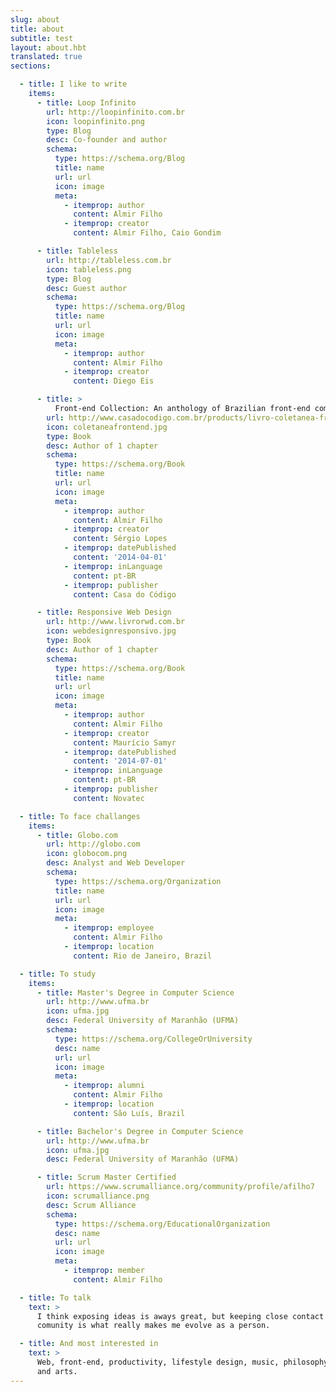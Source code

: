```yaml
---
slug: about
title: about
subtitle: test
layout: about.hbt
translated: true
sections:

  - title: I like to write
    items:
      - title: Loop Infinito
        url: http://loopinfinito.com.br
        icon: loopinfinito.png
        type: Blog
        desc: Co-founder and author
        schema:
          type: https://schema.org/Blog
          title: name
          url: url
          icon: image
          meta:
            - itemprop: author
              content: Almir Filho
            - itemprop: creator
              content: Almir Filho, Caio Gondim

      - title: Tableless
        url: http://tableless.com.br
        icon: tableless.png
        type: Blog
        desc: Guest author
        schema:
          type: https://schema.org/Blog
          title: name
          url: url
          icon: image
          meta:
            - itemprop: author
              content: Almir Filho
            - itemprop: creator
              content: Diego Eis

      - title: >
          Front-end Collection: An anthology of Brazilian front-end community
        url: http://www.casadocodigo.com.br/products/livro-coletanea-front-end
        icon: coletaneafrontend.jpg
        type: Book
        desc: Author of 1 chapter
        schema:
          type: https://schema.org/Book
          title: name
          url: url
          icon: image
          meta:
            - itemprop: author
              content: Almir Filho
            - itemprop: creator
              content: Sérgio Lopes
            - itemprop: datePublished
              content: '2014-04-01'
            - itemprop: inLanguage
              content: pt-BR
            - itemprop: publisher
              content: Casa do Código

      - title: Responsive Web Design
        url: http://www.livrorwd.com.br
        icon: webdesignresponsivo.jpg
        type: Book
        desc: Author of 1 chapter
        schema:
          type: https://schema.org/Book
          title: name
          url: url
          icon: image
          meta:
            - itemprop: author
              content: Almir Filho
            - itemprop: creator
              content: Maurício Samyr
            - itemprop: datePublished
              content: '2014-07-01'
            - itemprop: inLanguage
              content: pt-BR
            - itemprop: publisher
              content: Novatec

  - title: To face challanges
    items:
      - title: Globo.com
        url: http://globo.com
        icon: globocom.png
        desc: Analyst and Web Developer
        schema:
          type: https://schema.org/Organization
          title: name
          url: url
          icon: image
          meta:
            - itemprop: employee
              content: Almir Filho
            - itemprop: location
              content: Rio de Janeiro, Brazil

  - title: To study
    items:
      - title: Master's Degree in Computer Science
        url: http://www.ufma.br
        icon: ufma.jpg
        desc: Federal University of Maranhão (UFMA)
        schema:
          type: https://schema.org/CollegeOrUniversity
          desc: name
          url: url
          icon: image
          meta:
            - itemprop: alumni
              content: Almir Filho
            - itemprop: location
              content: São Luís, Brazil

      - title: Bachelor's Degree in Computer Science
        url: http://www.ufma.br
        icon: ufma.jpg
        desc: Federal University of Maranhão (UFMA)

      - title: Scrum Master Certified
        url: https://www.scrumalliance.org/community/profile/afilho7
        icon: scrumalliance.png
        desc: Scrum Alliance
        schema:
          type: https://schema.org/EducationalOrganization
          desc: name
          url: url
          icon: image
          meta:
            - itemprop: member
              content: Almir Filho

  - title: To talk
    text: >
      I think exposing ideas is aways great, but keeping close contact with the
      comunity is what really makes me evolve as a person.

  - title: And most interested in
    text: >
      Web, front-end, productivity, lifestyle design, music, philosophy, science
      and arts.
---
```

